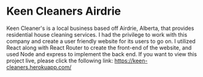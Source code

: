 # Keen Cleaners Airdrie

Keen Cleaner's is a local business based off Airdrie, Alberta, that provides residential house cleaning services. I had the privilege to work with this company and create a user friendly website for its users to go on. I utilized React along with React Router to create the front-end of the website, and used Node and express to implement the back end. If you want to view this project live, please click the following link: https://keen-cleaners.herokuapp.com/
